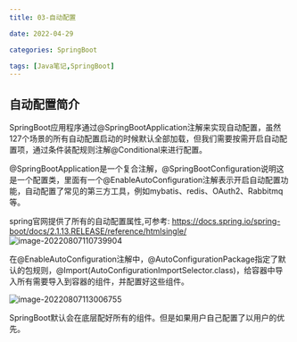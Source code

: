```yaml
---
title: 03-自动配置

date: 2022-04-29	

categories: SpringBoot	

tags: [Java笔记,SpringBoot]
---	
```


## 自动配置简介

SpringBoot应用程序通过@SpringBootApplication注解来实现自动配置，虽然127个场景的所有自动配置启动的时候默认全部加载，但我们需要按需开启自动配置项，通过条件装配规则注解@Conditional来进行配置。

@SpringBootApplication是一个复合注解，@SpringBootConfiguration说明这是一个配置类，里面有一个@EnableAutoConfiguration注解表示开启自动配置功能，自动配置了常见的第三方工具，例如mybatis、redis、OAuth2、Rabbitmq等。

spring官网提供了所有的自动配置属性,可参考: https://docs.spring.io/spring-boot/docs/2.1.13.RELEASE/reference/htmlsingle/ ![image-20220807110739904](/noteimg/C:/Users/zhuba/Desktop/PersonalBlog/source/_posts/Java笔记/SpringBoot/img/image-20220807110739904.png)

在@EnableAutoConfiguration注解中，@AutoConfigurationPackage指定了默认的包规则，@Import(AutoConfigurationImportSelector.class)，给容器中导入所有需要导入到容器的组件，并配置好这些组件。

![image-20220807113006755](/noteimg/C:/Users/zhuba/Desktop/PersonalBlog/source/_posts/Java笔记/SpringBoot/img/image-20220807113006755.png) 

SpringBoot默认会在底层配好所有的组件。但是如果用户自己配置了以用户的优先。

